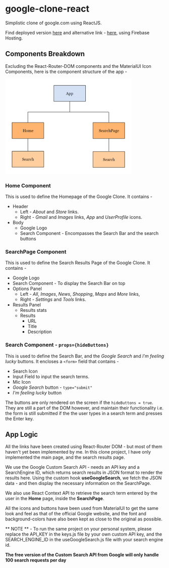 # google-clone-react
Simplistic clone of google.com using ReactJS.

Find deployed version [here](https://clone-285f4.web.app/) and alternative link - [here](https://clone-285f4.firebaseapp.com/), using Firebase Hosting.

## Components Breakdown
Excluding the React-Router-DOM components and the MaterialUI Icon Components, here is the component structure of the app -

<img src='./Google-Clone-Layout.jpg' alt='component-layout' width=400px>

### Home Component
This is used to define the Homepage of the Google Clone. It contains - 
* Header
  * Left - _About_ and _Store_ links.
  * Right - _Gmail_ and _Images_ links, _App_ and _UserProfile_ icons.
* Body
  * Google Logo 
  * Search Component - Encompasses the Search Bar and the search buttons 
  
### SearchPage Component
This is used to define the Search Results Page of the Google Clone. It contains - 
* Google Logo
* Search Component - To display the Search Bar on top
* Options Panel 
  * Left - _All_, _Images_, _News_, _Shopping_, _Maps_ and _More_ links,
  * Right - _Settings_ and _Tools_ links.
* Results Panel
  * Results stats
  * Results
    * URL
    * Title
    * Description
  
### Search Component - `props={hideButtons}`
This is used to define the Search Bar, and the _Google Search_ and _I'm feeling lucky_ buttons. It encloses a `<form>` field that contains - 
* Search Icon
* Input Field to input the search terms.
* Mic Icon
* _Google Search_ button - `type="submit"`
* _I'm feeling lucky_ button

The buttons are only rendered on the screen if the `hideButtons = true`. They are still a part of the DOM however, and maintain their functionality i.e. the form is still submitted if the the user types in a search term and presses the Enter key.

## App Logic
All the links have been created using React-Router DOM - but most of them haven't yet been implemented by me. In this clone project, I have only implemented the main page, and the search results page.

We use the Google Custom Search API - needs an API key and a SearchEngine ID, which returns search results in JSON format to render the results here. Using the custom hook **useGoogleSearch**, we fetch the JSON data - and then display the necessary information on the SearchPage.

We also use React Context API to retrieve the search term entered by the user in the **Home** page, inside the **SearchPage**.

All the icons and buttons have been used from MaterialUI to get the same look and feel as that of the official Google website, and the font and background-colors have also been kept as close to the original as possible.

** NOTE ** - To run the same project on your personal system, please replace the API_KEY in the keys.js file by your own custom API key, and the SEARCH_ENGINE_ID in the useGoogleSearch.js file with your search engine id.

**The free version of the Custom Search API from Google will only handle 100 search requests per day**